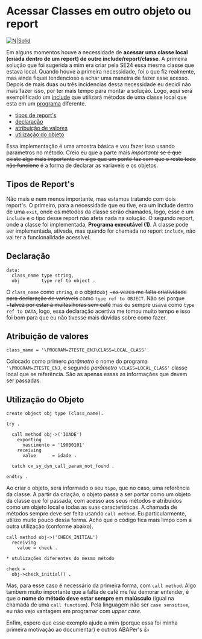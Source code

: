 # Acessar Classes em outro objeto ou report #

[![N|Solid](https://wiki.scn.sap.com/wiki/download/attachments/1710/ABAP%20Development.png?version=1&modificationDate=1446673897000&api=v2)](https://www.sap.com/brazil/developer.html)

Em alguns momentos houve a necessidade de **acessar uma classe local (criada dentro de um report) de outro include/report/classe**. A primeira solução que foi sugerida a mim era criar pela SE24 essa mesma classe que estava local. Quando houve a primeira necessidade, foi o que fiz realmente, mas ainda fiquei tendencioso a achar uma maneira de fazer esse acesso. Depois de mais duas ou três incidencias dessa necessidade eu decidi não mais fazer isso, por ter mais tempo para montar a solução. Logo, aqui será exemplificado um [include](/z_outro_report.abap) que utilizará métodos de uma classe local que esta em um [programa](/z_report.abap) diferente.

* [tipos de report's](#tipos-de-reports)
* [declaração](#declara%C3%A7%C3%A3o)
* [atribuição de valores](#atribui%C3%A7%C3%A3o-de-valores)
* [utilização do objeto](#utiliza%C3%A7%C3%A3o-do-objeto)

Essa implementação é uma amostra básica e vou fazer isso usando parametros no método. Creio eu que a parte mais _importante_ ~~se é que existe algo mais importante em algo que um ponto faz com que o resto todo não funcione~~ é a forma de declarar as variaveis e os objetos.

## Tipos de Report's ##
Não mais e nem menos importante, mas estamos tratando com dois report's. O primeiro, para a necessidade que eu tive, era um include dentro de uma `exit`, onde os métodos da classe serão chamados, logo, esse é um `include` e o tipo desse report não afeta nada na solução. O segundo report, onde a classe foi implementada, **Programa executável (1)**. A classe pode ser implementada, ativada, mas quando for chamada no report `include`, não vai ter a funcionalidade acessível.

## Declaração ##

```abap
data:
  class_name type string,
  obj        type ref to object .
```
O `class_name` como `string`, e o objeto`obj` ~~~as vezes me falta criatividade para declaração de variaveis~~ como `type ref to OBJECT`. Não sei porque ~~~talvez por estar à muitas horas sem café~~ mas eu sempre usava como `type ref to DATA`, logo, essa declaração acertiva me tomou muito tempo e isso foi bom para que eu não tivesse mais dúvidas sobre como fazer. 

## Atribuição de valores ##

```abap
class_name = '\PROGRAM=ZTESTE_ENJ\CLASS=LOCAL_CLASS'.
```
Colocado como primero _parâmetro_ o nome do programa `'\PROGRAM=ZTESTE_ENJ`, e segundo _parâmetro_ `\CLASS=LOCAL_CLASS'` classe local que se referêncía. São as apenas essas as informações que devem ser passadas.

## Utilização do Objeto ##

```abap
create object obj type (class_name).

try .

  call method obj->('IDADE')
    exporting
      nascimento = '19000101'
    receiving
      value      = idade .

  catch cx_sy_dyn_call_param_not_found .

endtry .
```
Ao criar o objeto, será informado o seu `tipo`, que no caso, uma referência da classe. A partir da criação, o objeto passa a ser portar como um objeto da classe que foi passada, com acesso aos seus métodos e atribuidos como um objeto local e todas as suas caracteristicas. A chamada de métodos sempre deve ser feita usando `call method`. Eu particularmente, utilizo muito pouco dessa forma. Acho que o código fica mais limpo com a outra utilização (conforme abaixo).
```abap
call method obj->('CHECK_INITIAL')
  receiving
    value = check .

* utulizações diferentes do mesmo método

check = 
  obj->check_initial() .
```
Mas, para esse caso é necessário da primeira forma, com `call method`. 
Algo tambem muito importante que a falta de café me fez demorar entender, é que o **nome do método deve estar sempre em maiúsculo** (igual na chamada de uma `call function`). Pela linguagem não ser `case sensitive`, eu não vejo vantagem em programar com _upper case_.

Enfim, espero que esse exemplo ajude a mim (porque essa foi minha primeira motivação ao documentar) e outros ABAPer's :+1:
